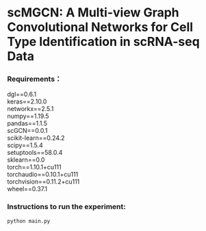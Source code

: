# scMGCN: A Multi-view Graph Convolutional Networks for Cell Type Identification in scRNA-seq Data
### Requirements：
dgl==0.6.1  
keras==2.10.0  
networkx==2.5.1  
numpy==1.19.5  
pandas==1.1.5  
scGCN==0.0.1  
scikit-learn==0.24.2  
scipy==1.5.4  
setuptools==58.0.4  
sklearn==0.0  
torch==1.10.1+cu111  
torchaudio==0.10.1+cu111  
torchvision==0.11.2+cu111  
wheel==0.37.1  
### Instructions to run the experiment:
```
python main.py
```
